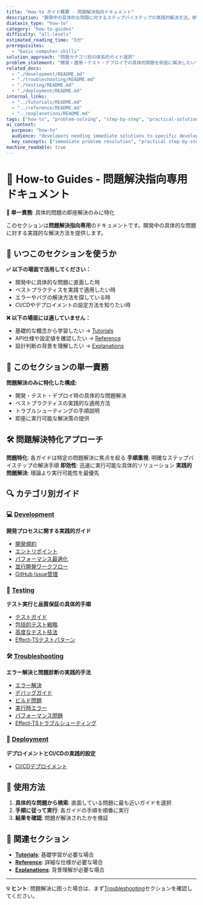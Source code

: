 ```yaml
---
title: "How-to ガイド概要 - 問題解決指向ドキュメント"
description: "開発中の具体的な問題に対するステップバイステップの実践的解決方法。即座に実行可能な手順と具体的対処法を提供。"
diataxis_type: "how-to"
category: "how-to-guides"
difficulty: "all-levels"
estimated_reading_time: "5分"
prerequisites:
  - "basic-computer-skills"
solution_approach: "問題カテゴリ別の体系的ガイド選択"
problem_statement: "開発・運用・テスト・デプロイでの具体的問題を即座に解決したい"
related_docs:
  - "./development/README.md"
  - "./troubleshooting/README.md"
  - "./testing/README.md"
  - "./deployment/README.md"
internal_links:
  - "../tutorials/README.md"
  - "../reference/README.md"
  - "../explanations/README.md"
tags: ["how-to", "problem-solving", "step-by-step", "practical-solutions", "immediate-action"]
ai_context:
  purpose: "how-to"
  audience: "developers needing immediate solutions to specific development problems"
  key_concepts: ["immediate problem resolution", "practical step-by-step guidance", "action-oriented solutions"]
machine_readable: true
---
```


# 🔧 How-to Guides - 問題解決指向専用ドキュメント

**🎯 単一責務**: 具体的問題の即座解決のみに特化

このセクションは**問題解決指向専用**のドキュメントです。開発中の具体的な問題に対する実践的な解決方法を提供します。

## 🤔 いつこのセクションを使うか

**✅ 以下の場面で活用してください：**
- 開発中に具体的な問題に直面した時
- ベストプラクティスを実践で適用したい時
- エラーやバグの解決方法を探している時
- CI/CDやデプロイメントの設定方法を知りたい時

**❌ 以下の場面には適していません：**
- 基礎的な概念から学習したい → [Tutorials](../tutorials/README.md)
- API仕様や設定値を確認したい → [Reference](../reference/README.md)
- 設計判断の背景を理解したい → [Explanations](../explanations/README.md)

## 🎯 このセクションの単一責務

**問題解決のみに特化した構成:**
- 開発・テスト・デプロイ時の具体的な問題解決
- ベストプラクティスの実践的な適用方法
- トラブルシューティングの手順説明
- 即座に実行可能な解決策の提供

## 🛠 問題解決特化アプローチ

**問題特化**: 各ガイドは特定の問題解決に焦点を絞る
**手順重視**: 明確なステップバイステップの解決手順
**即効性**: 迅速に実行可能な具体的ソリューション
**実践的問題解決**: 理論より実行可能性を最優先

## 🔍 カテゴリ別ガイド

### 💻 [Development](./development/README.md)
**開発プロセスに関する実践的ガイド**

- [開発規約](./development/development-conventions.md)
- [エントリポイント](./development/entry-points.md)
- [パフォーマンス最適化](./development/performance-optimization.md)
- [並行開発ワークフロー](./development/parallel-development-workflow.md)
- [GitHub Issue管理](./development/github-issue-management.md)

### 🧪 [Testing](./testing/README.md)
**テスト実行と品質保証の具体的手順**

- [テストガイド](./testing/testing-guide.md)
- [包括的テスト戦略](./testing/comprehensive-testing-strategy.md)
- [高度なテスト技法](./testing/advanced-testing-techniques.md)
- [Effect-TSテストパターン](./testing/effect-ts-testing-patterns.md)

### 🛠 [Troubleshooting](./troubleshooting/README.md)
**エラー解決と問題診断の実践的手法**

- [エラー解決](./troubleshooting/error-resolution.md)
- [デバッグガイド](./troubleshooting/debugging-guide.md)
- [ビルド問題](./troubleshooting/build-problems.md)
- [実行時エラー](./troubleshooting/runtime-errors.md)
- [パフォーマンス問題](./troubleshooting/performance-issues.md)
- [Effect-TSトラブルシューティング](./troubleshooting/effect-ts-troubleshooting.md)

### 🚀 [Deployment](./deployment/README.md)
**デプロイメントとCI/CDの実践的設定**

- [CI/CDデプロイメント](./deployment/ci-cd-deployment.md)

## 🎯 使用方法

1. **具体的な問題から検索**: 直面している問題に最も近いガイドを選択
2. **手順に従って実行**: 各ガイドの手順を順番に実行
3. **結果を確認**: 問題が解決されたかを検証

## 🔗 関連セクション

- **[Tutorials](../tutorials/README.md)**: 基礎学習が必要な場合
- **[Reference](../reference/README.md)**: 詳細な仕様が必要な場合
- **[Explanations](../explanations/README.md)**: 背景理解が必要な場合

---

**💡 ヒント**: 問題解決に困った場合は、まず[Troubleshooting](./troubleshooting/README.md)セクションを確認してください。